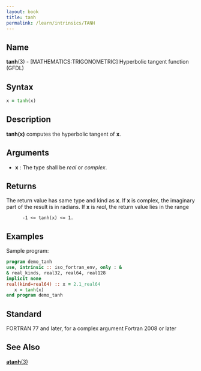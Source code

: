 ```yaml
---
layout: book
title: tanh
permalink: /learn/intrinsics/TANH
---
```

## __Name__

__tanh__(3) - \[MATHEMATICS:TRIGONOMETRIC\] Hyperbolic tangent function
(GFDL)

## __Syntax__
```fortran
x = tanh(x)
```
## __Description__

__tanh(x)__ computes the hyperbolic tangent of __x__.

## __Arguments__

  - __x__
    : The type shall be _real_ or _complex_.

## __Returns__

The return value has same type and kind as __x__. If __x__ is complex, the
imaginary part of the result is in radians. If __x__ is _real_, the return
value lies in the range

```
      -1 <= tanh(x) <= 1.
```

## __Examples__

Sample program:

```fortran
program demo_tanh
use, intrinsic :: iso_fortran_env, only : &
& real_kinds, real32, real64, real128
implicit none
real(kind=real64) :: x = 2.1_real64
   x = tanh(x)
end program demo_tanh
```

## __Standard__

FORTRAN 77 and later, for a complex argument Fortran 2008 or later

## __See Also__

[__atanh__(3)](ATANH)
